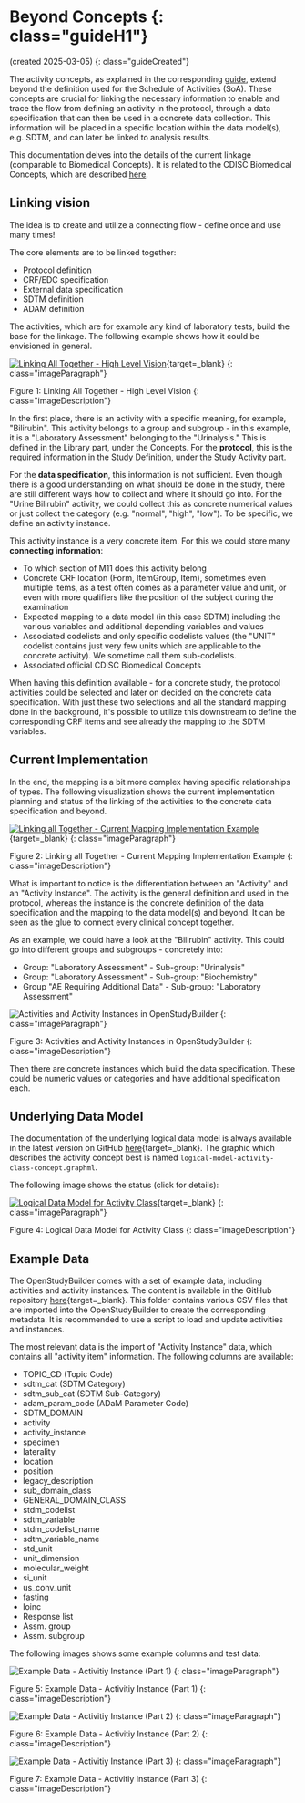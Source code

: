 # Beyond Concepts {: class="guideH1"}

(created 2025-03-05) 
{: class="guideCreated"}

The activity concepts, as explained in the corresponding [guide](./guide_activity_concept.md), extend beyond the definition used for the Schedule of Activities (SoA). These concepts are crucial for linking the necessary information to enable and trace the flow from defining an activity in the protocol, through a data specification that can then be used in a concrete data collection. This information will be placed in a specific location within the data model(s), e.g. SDTM, and can later be linked to analysis results.

This documentation delves into the details of the current linkage (comparable to Biomedical Concepts). It is related to the CDISC Biomedical Concepts, which are described [here](https://www.cdisc.org/cdisc-biomedical-concepts).

## Linking vision

The idea is to create and utilize a connecting flow - define once and use many times!

The core elements are to be linked together:

- Protocol definition
- CRF/EDC specification
- External data specification
- SDTM definition
- ADAM definition

The activities, which are for example any kind of laboratory tests, build the base for the linkage. The following example shows how it could be envisioned in general. 

[![Linking All Together - High Level Vision](./img/guide_bc_01.png)](./img/guide_bc_01.png){target=_blank}
{: class="imageParagraph"}

Figure 1: Linking All Together - High Level Vision
{: class="imageDescription"}

In the first place, there is an activity with a specific meaning, for example, "Bilirubin". This activity belongs to a group and subgroup - in this example, it is a "Laboratory Assessment" belonging to the "Urinalysis." This is defined in the Library part, under the Concepts. For the **protocol**, this is the required information in the Study Definition, under the Study Activity part.

For the **data specification**, this information is not sufficient. Even though there is a good understanding on what should be done in the study, there are still different ways how to collect and where it should go into. For the "Urine Bilirubin" activity, we could collect this as concrete numerical values or just collect the category (e.g. "normal", "high", "low"). To be specific, we define an activity instance.

This activity instance is a very concrete item. For this we could store many **connecting information**:

- To which section of M11 does this activity belong
- Concrete CRF location (Form, ItemGroup, Item), sometimes even multiple items, as a test often comes as a parameter value and unit, or even with more qualifiers like the position of the subject during the examination
- Expected mapping to a data model (in this case SDTM) including the various variables and additional depending variables and values
- Associated codelists and only specific codelists values (the "UNIT" codelist contains just very few units which are applicable to the concrete activity). We sometime call them sub-codelists.
- Associated official CDISC Biomedical Concepts

When having this definition available - for a concrete study, the protocol activities could be selected and later on decided on the concrete data specification. With just these two selections and all the standard mapping done in the background, it's possible to utilize this downstream to define the corresponding CRF items and see already the mapping to the SDTM variables.


## Current Implementation

In the end, the mapping is a bit more complex having specific relationships of types. The following visualization shows the current implementation planning and status of the linking of the activities to the concrete data specification and beyond.

[![Linking all Together - Current Mapping Implementation Example](./img/guide_bc_02.png)](./img/guide_bc_02.png){target=_blank}
{: class="imageParagraph"}

Figure 2: Linking all Together - Current Mapping Implementation Example
{: class="imageDescription"}

What is important to notice is the differentiation between an "Activity" and an "Activity Instance". The activity is the general definition and used in the protocol, whereas the instance is the concrete definition of the data specification and the mapping to the data model(s) and beyond. It can be seen as the glue to connect every clinical concept together.

As an example, we could have a look at the "Bilirubin" activity. This could go into different groups and subgroups - concretely into:

- Group: "Laboratory Assessment" - Sub-group: "Urinalysis"
- Group: "Laboratory Assessment" - Sub-group: "Biochemistry" 
- Group "AE Requiring Additional Data" - Sub-group: "Laboratory Assessment"

![Activities and Activity Instances in OpenStudyBuilder](./img/guide_bc_05.png)
{: class="imageParagraph"}

Figure 3: Activities and Activity Instances in OpenStudyBuilder
{: class="imageDescription"}

Then there are concrete instances which build the data specification. These could be numeric values or categories and have additional specification each.

## Underlying Data Model

The documentation of the underlying logical data model is always available in the latest version on GitHub [here](https://github.com/NovoNordisk-OpenSource/openstudybuilder-solution/tree/main/neo4j-mdr-db/model/logical_data_model){target=_blank}. The graphic which describes the activity concept best is named `logical-model-activity-class-concept.graphml`.

The following image shows the status (click for details):

[![Logical Data Model for Activity Class](./img/guide_bc_06.svg)](./img/guide_bc_06.svg){target=_blank}
{: class="imageParagraph"}

Figure 4: Logical Data Model for Activity Class
{: class="imageDescription"}

## Example Data

The OpenStudyBuilder comes with a set of example data, including activities and activity instances. The content is available in the GitHub repository [here](https://github.com/NovoNordisk-OpenSource/openstudybuilder-solution/tree/main/studybuilder-import/datafiles/sponsor_library/activity){target=_blank}. This folder contains various CSV files that are imported into the OpenStudyBuilder to create the corresponding metadata. It is recommended to use a script to load and update activities and instances.

The most relevant data is the import of "Activity Instance" data, which contains all "activity item" information. The following columns are available:


- TOPIC_CD	(Topic Code)
- sdtm_cat	(SDTM Category)
- sdtm_sub_cat  (SDTM Sub-Category)
- adam_param_code (ADaM Parameter Code)
- SDTM_DOMAIN
- activity
- activity_instance
- specimen
- laterality
- location
- position
- legacy_description
- sub_domain_class
- GENERAL_DOMAIN_CLASS
- stdm_codelist
- sdtm_variable
- stdm_codelist_name
- sdtm_variable_name
- std_unit
- unit_dimension
- molecular_weight
- si_unit
- us_conv_unit
- fasting
- loinc
- Response list
- Assm. group
- Assm. subgroup

The following images shows some example columns and test data:

![Example Data - Activitiy Instance (Part 1)](./img/guide_bc_06.png)
{: class="imageParagraph"}

Figure 5: Example Data - Activitiy Instance (Part 1)
{: class="imageDescription"}

![Example Data - Activitiy Instance (Part 2)](./img/guide_bc_07.png)
{: class="imageParagraph"}

Figure 6: Example Data - Activitiy Instance (Part 2)
{: class="imageDescription"}

![Example Data - Activitiy Instance (Part 3)](./img/guide_bc_08.png)
{: class="imageParagraph"}

Figure 7: Example Data - Activitiy Instance (Part 3)
{: class="imageDescription"}

